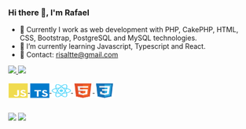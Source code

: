 ### Hi there 👋, I'm Rafael

- 🔭 Currently I work as web development with PHP, CakePHP, HTML, CSS, Bootstrap, PostgreSQL and MySQL technologies.
- 🌱 I’m currently learning Javascript, Typescript and React. 
- 📧 Contact: risaltte@gmail.com

<div>
  <a href="https://github.com/risaltte">
  <img height="180em" src="https://github-readme-stats.vercel.app/api?username=risaltte&show_icons=true&theme=dracula&include_all_commits=true&count_private=true"/>
  <img height="180em" src="https://github-readme-stats.vercel.app/api/top-langs/?username=risaltte&layout=compact&langs_count=7&theme=dracula"/>
</div>
 
 <div style="display: inline_block"><br>
  <img align="center" alt="Risaltte-Js" height="30" width="40" src="https://raw.githubusercontent.com/devicons/devicon/master/icons/javascript/javascript-plain.svg">
  <img align="center" alt="Risaltte-Js-Ts" height="30" width="40" src="https://raw.githubusercontent.com/devicons/devicon/master/icons/typescript/typescript-plain.svg">
  <img align="center" alt="Risaltte-Js-React" height="30" width="40" src="https://raw.githubusercontent.com/devicons/devicon/master/icons/react/react-original.svg">
  <img align="center" alt="Risaltte-Js-HTML" height="30" width="40" src="https://raw.githubusercontent.com/devicons/devicon/master/icons/html5/html5-original.svg">
  <img align="center" alt="Risaltte-Js-CSS" height="30" width="40" src="https://raw.githubusercontent.com/devicons/devicon/master/icons/css3/css3-original.svg">   
</div>
  
##

<div>
  <a href = "mailto:risaltte@gmail.com"><img src="https://img.shields.io/badge/-Gmail-%23333?style=for-the-badge&logo=gmail&logoColor=white" target="_blank"></a>
  <a href="https://www.linkedin.com/in/rafaelrisalte/" target="_blank"><img src="https://img.shields.io/badge/-LinkedIn-%230077B5?style=for-the-badge&logo=linkedin&logoColor=white" target="_blank"></a> 
</div>

